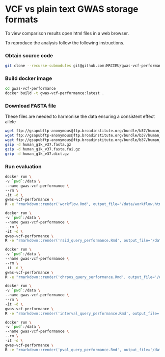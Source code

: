 # VCF vs plain text GWAS storage formats

To view comparison results open html files in a web browser.

To reproduce the analysis follow the following instructions.

### Obtain source code

```sh
git clone --recurse-submodules git@github.com:MRCIEU/gwas-vcf-performance.git
```

### Build docker image

```sh
cd gwas-vcf-performance
docker build -t gwas-vcf-performance:latest .
```

### Download FASTA file

These files are needed to harmonise the data ensuring a consistent effect allele

```sh
wget ftp://gsapubftp-anonymous@ftp.broadinstitute.org/bundle/b37/human_g1k_v37.fasta.gz
wget ftp://gsapubftp-anonymous@ftp.broadinstitute.org/bundle/b37/human_g1k_v37.fasta.fai.gz
wget ftp://gsapubftp-anonymous@ftp.broadinstitute.org/bundle/b37/human_g1k_v37.dict.gz
gzip -d human_g1k_v37.fasta.gz
gzip -d human_g1k_v37.fasta.fai.gz
gzip -d human_g1k_v37.dict.gz
```

### Run evaluation

```sh
docker run \
-v `pwd`:/data \
--name gwas-vcf-performance \
--rm \
-it -d \
gwas-vcf-performance \
R -e "rmarkdown::render('workflow.Rmd', output_file='/data/workflow.html')"
```

```sh
docker run \
-v `pwd`:/data \
--name gwas-vcf-performance \
--rm \
-it -d \
gwas-vcf-performance \
R -e "rmarkdown::render('rsid_query_performance.Rmd', output_file='/data/rsid_query_performance.html')"
```

```sh
docker run \
-v `pwd`:/data \
--name gwas-vcf-performance \
--rm \
-it -d \
gwas-vcf-performance \
R -e "rmarkdown::render('chrpos_query_performance.Rmd', output_file='/data/chrpos_query_performance.html')"
```

```sh
docker run \
-v `pwd`:/data \
--name gwas-vcf-performance \
--rm \
-it -d \
gwas-vcf-performance \
R -e "rmarkdown::render('interval_query_performance.Rmd', output_file='/data/interval_query_performance.html')"
```

```sh
docker run \
-v `pwd`:/data \
--name gwas-vcf-performance \
--rm \
-it -d \
gwas-vcf-performance \
R -e "rmarkdown::render('pval_query_performance.Rmd', output_file='/data/pval_query_performance.html')"
```